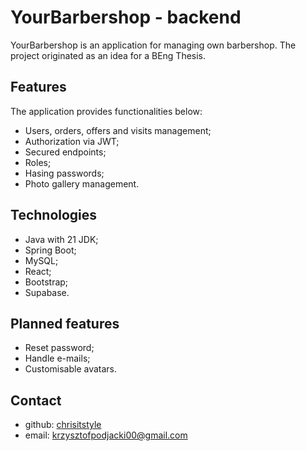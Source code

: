 # YourBarbershop - backend

YourBarbershop is an application for managing own barbershop. The project originated as an idea for a BEng Thesis.

## Features

The application provides functionalities below:

- Users, orders, offers and visits management;
-  Authorization via JWT;
- Secured endpoints;
- Roles;
- Hasing passwords;
- Photo gallery management.


## Technologies

- Java with 21 JDK;
- Spring Boot;
- MySQL;
- React;
- Bootstrap;
- Supabase.


## Planned features

- Reset password;
- Handle e-mails;
- Customisable avatars.

## Contact
- github: [chrisitstyle](https://github.com/chrisitstyle)
- email: krzysztofpodjacki00@gmail.com